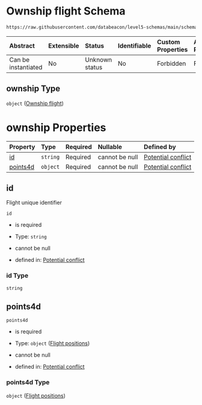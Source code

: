 # Ownship flight Schema

```txt
https://raw.githubusercontent.com/databeacon/level5-schemas/main/schemas/streaming/blender/pcd.schema.json#/properties/ownship
```



| Abstract            | Extensible | Status         | Identifiable | Custom Properties | Additional Properties | Access Restrictions | Defined In                                                                              |
| :------------------ | :--------- | :------------- | :----------- | :---------------- | :-------------------- | :------------------ | :-------------------------------------------------------------------------------------- |
| Can be instantiated | No         | Unknown status | No           | Forbidden         | Forbidden             | none                | [pcd.schema.json\*](../../out/streaming/blender/pcd.schema.json "open original schema") |

## ownship Type

`object` ([Ownship flight](pcd-properties-ownship-flight.md))

# ownship Properties

| Property              | Type     | Required | Nullable       | Defined by                                                                                                                                                                                                                              |
| :-------------------- | :------- | :------- | :------------- | :-------------------------------------------------------------------------------------------------------------------------------------------------------------------------------------------------------------------------------------- |
| [id](#id)             | `string` | Required | cannot be null | [Potential conflict](pcd-properties-ownship-flight-properties-id.md "https://raw.githubusercontent.com/databeacon/level5-schemas/main/schemas/streaming/blender/pcd.schema.json#/properties/ownship/properties/id")                     |
| [points4d](#points4d) | `object` | Required | cannot be null | [Potential conflict](pcd-properties-ownship-flight-properties-flight-positions.md "https://raw.githubusercontent.com/databeacon/level5-schemas/main/schemas/streaming/blender/pcd.schema.json#/properties/ownship/properties/points4d") |

## id

Flight unique identifier

`id`

*   is required

*   Type: `string`

*   cannot be null

*   defined in: [Potential conflict](pcd-properties-ownship-flight-properties-id.md "https://raw.githubusercontent.com/databeacon/level5-schemas/main/schemas/streaming/blender/pcd.schema.json#/properties/ownship/properties/id")

### id Type

`string`

## points4d



`points4d`

*   is required

*   Type: `object` ([Flight positions](pcd-properties-ownship-flight-properties-flight-positions.md))

*   cannot be null

*   defined in: [Potential conflict](pcd-properties-ownship-flight-properties-flight-positions.md "https://raw.githubusercontent.com/databeacon/level5-schemas/main/schemas/streaming/blender/pcd.schema.json#/properties/ownship/properties/points4d")

### points4d Type

`object` ([Flight positions](pcd-properties-ownship-flight-properties-flight-positions.md))
